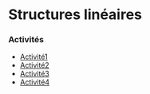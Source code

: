 # Structures linéaires
### Activités
* [Activité1](https://notebook.basthon.fr/?from=https://raw.githubusercontent.com/thfruchart/tnsi/main/04/ACTIVIT%C3%89-PYTHON1.ipynb)
* [Activité2](https://notebook.basthon.fr/?from=https://raw.githubusercontent.com/thfruchart/tnsi/main/04/ACTIVIT%C3%89-PYTHON2.ipynb)
* [Activité3](https://notebook.basthon.fr/?from=https://raw.githubusercontent.com/thfruchart/tnsi/main/04/ACTIVIT%C3%89-PYTHON3.ipynb)
* [Activité4](https://notebook.basthon.fr/?from=https://raw.githubusercontent.com/thfruchart/tnsi/main/04/ACTIVIT%C3%89-PYTHON4.ipynb)
